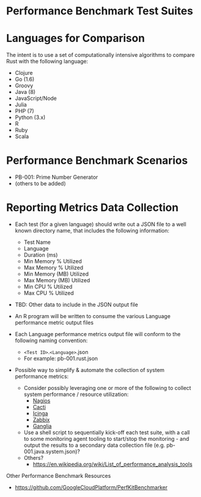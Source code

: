 # Performance Benchmark Test Suites

# Languages for Comparison
The intent is to use a set of computationally intensive algorithms to compare Rust with the following language:
* Clojure
* Go (1.6)
* Groovy
* Java (8)
* JavaScript/Node
* Julia
* PHP (7)
* Python (3.x)
* R 
* Ruby
* Scala

# Performance Benchmark Scenarios
* PB-001: Prime Number Generator
* (others to be added)


# Reporting Metrics Data Collection
* Each test (for a given language) should write out a JSON file to a well known directory name, that includes the following information:
	* Test Name
	* Language
	* Duration (ms)	
	* Min Memory % Utilized
	* Max Memory % Utilized
	* Min Memory (MB) Utilized
	* Max Memory (MB) Utilized
	* Min CPU % Utilized
	* Max CPU % Utilized

* TBD: Other data to include in the JSON output file

* An R program will be written to consume the various Language performance metric output files

* Each Language performance metrics output file will conform to the following naming convention:
	* `<Test ID>`.`<Language>`.json
	* For example: pb-001.rust.json

* Possible way to simplify & automate the collection of system performance metrics:
	* Consider possibly leveraging one or more of the following to collect system performance / resource utilization:
		* [Nagios](https://www.nagios.org/)
		* [Cacti](http://www.cacti.net/)
		* [Icinga](https://www.icinga.org/)
		* [Zabbix](http://www.zabbix.com/)
		* [Ganglia](http://ganglia.info/)
	* Use a shell script to sequentially kick-off each test suite, with a call to some monitoring agent tooling to start/stop the monitoring - and output the results to a secondary data collection file (e.g. pb-001.java.system.json)?
	* Others?
		* https://en.wikipedia.org/wiki/List_of_performance_analysis_tools


Other Performance Benchmark Resources
* https://github.com/GoogleCloudPlatform/PerfKitBenchmarker
